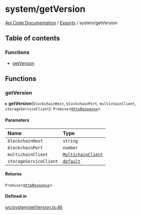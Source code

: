 # system/getVersion
 
[Api Code Documentation](../README.md) / [Exports](../modules.md) / system/getVersion

## Table of contents

### Functions

- [getVersion](system_getVersion.md#getversion)

## Functions

### getVersion

▸ **getVersion**(`blockchainHost`, `blockchainPort`, `multichainClient`, `storageServiceClient`): `Promise`\<[`HttpResponse`](httpd_lib.md#httpresponse)\>

#### Parameters

| Name | Type |
| :------ | :------ |
| `blockchainHost` | `string` |
| `blockchainPort` | `number` |
| `multichainClient` | [`MultichainClient`](../interfaces/service_Client_h.MultichainClient.md) |
| `storageServiceClient` | [`default`](../classes/service_Client_storage_service.default.md) |

#### Returns

`Promise`\<[`HttpResponse`](httpd_lib.md#httpresponse)\>

#### Defined in

[src/system/getVersion.ts:46](https://github.com/openkfw/TruBudget/blob/40b449a/api/src/system/getVersion.ts#L46)
